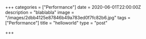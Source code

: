+++
categories = ["Performance"]
date = 2020-06-01T22:00:00Z
description = "blablabla"
image = "/images/2dbb4125e87846b49a783ed0f7fc82b6.jpg"
tags = ["Performance"]
title = "helloworld"
type = "post"

+++
